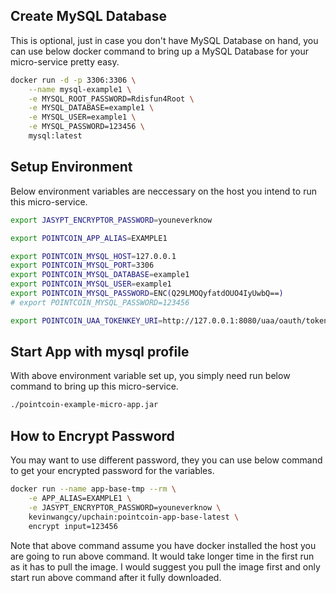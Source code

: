 ## Create MySQL Database
This is optional, just in case you don't have MySQL Database on hand,
you can use below docker command to bring up a MySQL Database for
your micro-service pretty easy.
```bash
docker run -d -p 3306:3306 \
    --name mysql-example1 \
    -e MYSQL_ROOT_PASSWORD=Rdisfun4Root \
    -e MYSQL_DATABASE=example1 \
    -e MYSQL_USER=example1 \
    -e MYSQL_PASSWORD=123456 \
    mysql:latest

```

## Setup Environment
Below environment variables are neccessary on the host you intend to 
run this micro-service.

```bash
export JASYPT_ENCRYPTOR_PASSWORD=youneverknow

export POINTCOIN_APP_ALIAS=EXAMPLE1

export POINTCOIN_MYSQL_HOST=127.0.0.1
export POINTCOIN_MYSQL_PORT=3306
export POINTCOIN_MYSQL_DATABASE=example1
export POINTCOIN_MYSQL_USER=example1
export POINTCOIN_MYSQL_PASSWORD=ENC(Q29LMOQyfatdOUO4IyUwbQ==)
# export POINTCOIN_MYSQL_PASSWORD=123456

export POINTCOIN_UAA_TOKENKEY_URI=http://127.0.0.1:8080/uaa/oauth/token_key

```

## Start App with mysql profile

With above environment variable set up, you simply need run below command to 
bring up this micro-service.
```bash
./pointcoin-example-micro-app.jar
```



## How to Encrypt Password
You may want to use different password, they you can use below command
to get your encrypted password for the variables.
```bash
docker run --name app-base-tmp --rm \
    -e APP_ALIAS=EXAMPLE1 \
    -e JASYPT_ENCRYPTOR_PASSWORD=youneverknow \
    kevinwangcy/upchain:pointcoin-app-base-latest \
    encrypt input=123456

```

Note that above command assume you have docker installed the host
you are going to run above command. It would take longer time in
the first run as it has to pull the image. I would suggest you pull
the image first and only start run above command after it fully downloaded.

